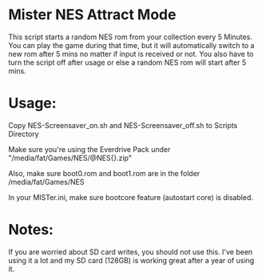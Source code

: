 # Mister NES Attract Mode
This script starts a random NES rom from your collection every 5 Minutes. You can play the game during that time, but it will automatically switch to a new rom after 5 mins no matter if input is received or not. You also have to turn the script off after usage or else a random NES rom will start after 5 mins.

# Usage:

Copy NES-Screensaver_on.sh and NES-Screensaver_off.sh to Scripts Directory

Make sure you're using the Everdrive Pack under "/media/fat/Games/NES/@NES{}.zip"

Also, make sure boot0.rom and boot1.rom are in the folder /media/fat/Games/NES

In your MISTer.ini, make sure bootcore feature (autostart core) is disabled.

# Notes:

If you are worried about SD card writes, you should not use this. I've been using it a lot and my SD card (128GB) is working great after a year of using it.
